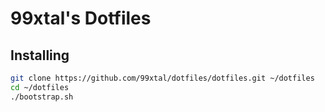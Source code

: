 # 99xtal's Dotfiles

## Installing
```bash
git clone https://github.com/99xtal/dotfiles/dotfiles.git ~/dotfiles
cd ~/dotfiles
./bootstrap.sh
```
